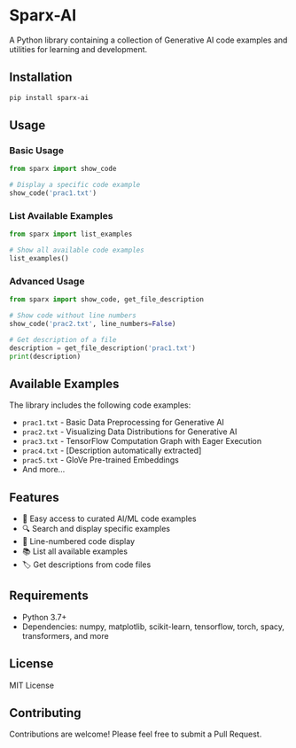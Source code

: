 # Sparx-AI

A Python library containing a collection of Generative AI code examples and utilities for learning and development.

## Installation

```bash
pip install sparx-ai
```

## Usage

### Basic Usage

```python
from sparx import show_code

# Display a specific code example
show_code('prac1.txt')
```

### List Available Examples

```python
from sparx import list_examples

# Show all available code examples
list_examples()
```

### Advanced Usage

```python
from sparx import show_code, get_file_description

# Show code without line numbers
show_code('prac2.txt', line_numbers=False)

# Get description of a file
description = get_file_description('prac1.txt')
print(description)
```

## Available Examples

The library includes the following code examples:

- `prac1.txt` - Basic Data Preprocessing for Generative AI
- `prac2.txt` - Visualizing Data Distributions for Generative AI
- `prac3.txt` - TensorFlow Computation Graph with Eager Execution
- `prac4.txt` - [Description automatically extracted]
- `prac5.txt` - GloVe Pre-trained Embeddings
- And more...

## Features

- 📁 Easy access to curated AI/ML code examples
- 🔍 Search and display specific examples
- 📝 Line-numbered code display
- 📚 List all available examples
- 🏷️ Get descriptions from code files

## Requirements

- Python 3.7+
- Dependencies: numpy, matplotlib, scikit-learn, tensorflow, torch, spacy, transformers, and more

## License

MIT License

## Contributing

Contributions are welcome! Please feel free to submit a Pull Request.
